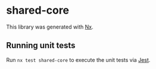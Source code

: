 # shared-core

This library was generated with [Nx](https://nx.dev).

## Running unit tests

Run `nx test shared-core` to execute the unit tests via [Jest](https://jestjs.io).
